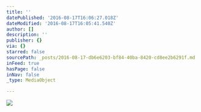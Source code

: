 ```yaml
---
title: ''
datePublished: '2016-08-17T16:06:27.018Z'
dateModified: '2016-08-17T16:05:41.540Z'
author: []
description: ''
publisher: {}
via: {}
starred: false
sourcePath: _posts/2016-08-17-db6e6203-bf84-40ba-8420-cd8ee2b6291f.md
inFeed: true
hasPage: false
inNav: false
_type: MediaObject

---
```

![](https://the-grid-user-content.s3-us-west-2.amazonaws.com/4ef75018-f2e6-4f5c-93eb-a2f0b1c53984.jpg)